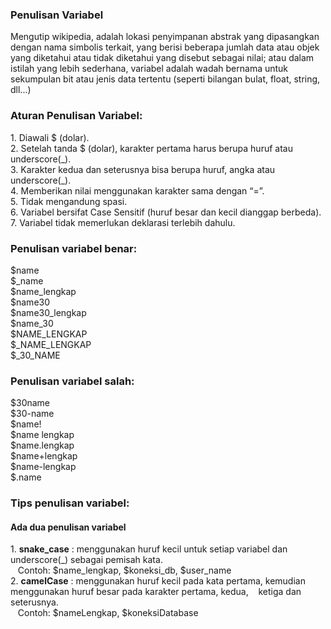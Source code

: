 <h3><b></b>Penulisan Variabel</b></h3>
<p>
Mengutip wikipedia, adalah lokasi penyimpanan abstrak yang dipasangkan dengan nama simbolis terkait, yang berisi beberapa jumlah data atau objek yang diketahui atau tidak diketahui yang disebut sebagai nilai; atau dalam istilah yang lebih sederhana, variabel adalah wadah bernama untuk sekumpulan bit atau jenis data tertentu (seperti bilangan bulat, float, string, dll...)
</p>

<h3><b></b>Aturan Penulisan Variabel:</b></h3>
<p>
1. Diawali $ (dolar). <br>
2. Setelah tanda $ (dolar), karakter pertama harus berupa huruf atau underscore(_).<br>
3. Karakter kedua dan seterusnya bisa berupa huruf, angka atau underscore(_).<br>
4. Memberikan nilai menggunakan karakter sama dengan “=”.<br>
5. Tidak mengandung spasi.<br>
6. Variabel bersifat Case Sensitif (huruf besar dan kecil dianggap berbeda).<br>
7. Variabel tidak memerlukan deklarasi terlebih dahulu.
</p>
<h3><b></b>Penulisan variabel benar:	</b></h3>
<p>
$name <br>
$_name <br>							
$name_lengkap	<br>					
$name30	<br>					
$name30_lengkap <br>					
$name_30 <br>					
$NAME_LENGKAP	<br>					
$_NAME_LENGKAP	<br>				
$_30_NAME
</p>
<h3><b></b>Penulisan variabel salah:</b></h3>
<p>
$30name <br>
$30-name <br>
$name! <br>
$name lengkap <br>
$name.lengkap <br>
$name+lengkap <br>
$name-lengkap <br>
$.name
</p>
<h3><b></b>Tips penulisan variabel:</b></h3>
<h4>Ada dua penulisan variabel</h4>
<p>
1. <b>snake_case</b> : menggunakan huruf kecil untuk setiap variabel dan underscore(_) sebagai pemisah kata.<br>
   &nbsp;&nbsp;&nbsp;Contoh: $name_lengkap, $koneksi_db, $user_name
<br>
2. <b>camelCase</b> : menggunakan huruf kecil pada kata pertama, kemudian menggunakan huruf besar pada karakter pertama, kedua, &nbsp;&nbsp;&nbsp;ketiga dan seterusnya.<br>
   &nbsp;&nbsp;&nbsp;Contoh: $nameLengkap, $koneksiDatabase
<br><br>

</p>



